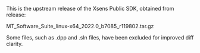 This is the upstream release of the Xsens Public SDK, obtained from release:

MT_Software_Suite_linux-x64_2022.0_b7085_r119802.tar.gz

Some files, such as .dpp and .sln files, have been excluded for improved diff clarity.
